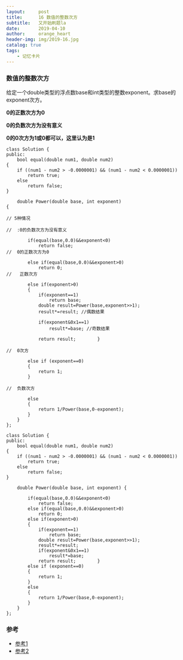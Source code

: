 ```yaml
---
layout:     post
title:      16 数值的整数次方
subtitle:   又开始刷题la
date:       2019-04-10
author:     orange_heart
header-img: img/2019-16.jpg
catalog: true
tags:
    - 记忆卡片
---
```


### 数值的整数次方
给定一个double类型的浮点数base和int类型的整数exponent。求base的exponent次方。

**0的正数次方为0**

**0的负数次方为没有意义**

**0的0次方为1或0都可以，这里认为是1**

```objc
class Solution {
public:
    bool equal(double num1, double num2)
{
    if ((num1 - num2 > -0.0000001) && (num1 - num2 < 0.0000001))
        return true;
    else
        return false;
}

    double Power(double base, int exponent) 
{

// 5种情况  

//  :0的负数次方为没有意义  

        if(equal(base,0.0)&&exponent<0)
            return false;  
//  0的正数次方为0  

        else if(equal(base,0.0)&&exponent>0)
            return 0;  
//   正数次方  

        else if(exponent>0)
        {
            if(exponent==1)
                return base;
            double result=Power(base,exponent>>1);
            result*=result; //偶数结果
            
            if(exponent&0x1==1)
                result*=base; //奇数结果
                
            return result;        }
                
//  0次方
         
        else if (exponent==0)
        {
            return 1;
        }

//  负数次方
        
        else
        {
            return 1/Power(base,0-exponent);
        }
    }
};
```

```objc
class Solution {
public:
    bool equal(double num1, double num2)
{
    if ((num1 - num2 > -0.0000001) && (num1 - num2 < 0.0000001))
        return true;
    else
        return false;
}

    double Power(double base, int exponent) {
        
        if(equal(base,0.0)&&exponent<0)
            return false;
        else if(equal(base,0.0)&&exponent>0)
            return 0;
        else if(exponent>0)
        {
            if(exponent==1)
                return base;
            double result=Power(base,exponent>>1);
            result*=result;
            if(exponent&0x1==1)
                result*=base;
            return result;        }
        else if (exponent==0)
        {
            return 1;
        }
        else
        {
            return 1/Power(base,0-exponent);
        }
    }
};
```
### 参考

- [参考1](https://github.com/zhedahht/CodingInterviewChinese2)
- [参考2](https://github.com/gatieme/CodingInterviews)
<!--stackedit_data:
eyJoaXN0b3J5IjpbLTEzMTQ3NDM2MTgsLTY4MjUzNjA1Ml19
-->